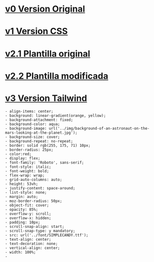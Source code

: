 # [v0 Version Original](https://mmanuch.github.io/v0/)
# [v1 Version CSS](https://mmanuch.github.io/v1/)
# [v2.1 Plantilla original](https://mmanuch.github.io/v2.1/)
# [v2.2 Plantilla modificada](https://mmanuch.github.io/v2.2/)
# [v3 Version Tailwind](https://mmanuch.github.io/v3/)


    - align-items: center;
    - background: linear-gradient(orange, yellow);
    - background-attachment: fixed;
    - background-color: aqua;
    - background-image: url('../img/background-of-an-astronaut-on-the-mars-looking-at-the-planet.jpg');
    - background-size: cover;
    - background-repeat: no-repeat;
    - border: solid rgb(255, 175, 71) 10px;
    - border-radius: 25px;
    - color:red;
    - display: flex;
    - font-family: 'Roboto', sans-serif;
    - font-style: italic;
    - font-weight: bold;
    - flex-wrap: wrap;
    - grid-auto-columns: auto;
    - height: 53vh;
    - justify-content: space-around;
    - list-style: none;
    - margin: auto;
    - moz-border-radius: 50px;
    - object-fit: cover;
    - opacity: 85%;
    - overflow-y: scroll;
    - overflow-x: hidden;
    - padding: 10px;
    - scroll-snap-align: start;
    - scroll-snap-type: y mandatory;
    - src: url('../font/SIMPLECANDY.ttf');
    - text-align: center;
    - text-decoration: none;
    - vertical-align: center;
    - width: 100%;
    -
